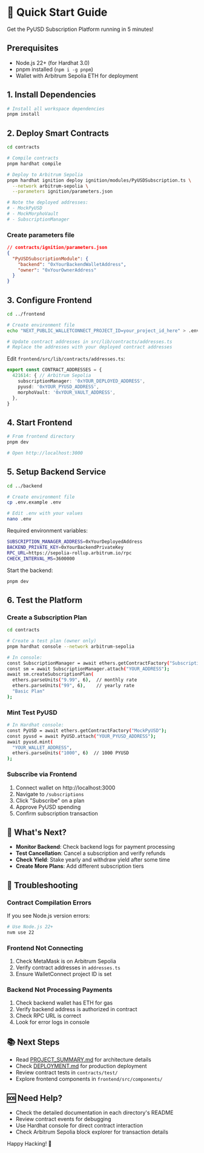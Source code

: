 # 🚀 Quick Start Guide

Get the PyUSD Subscription Platform running in 5 minutes!

## Prerequisites

- Node.js 22+ (for Hardhat 3.0)
- pnpm installed (`npm i -g pnpm`)
- Wallet with Arbitrum Sepolia ETH for deployment

## 1. Install Dependencies

```bash
# Install all workspace dependencies
pnpm install
```

## 2. Deploy Smart Contracts

```bash
cd contracts

# Compile contracts
pnpm hardhat compile

# Deploy to Arbitrum Sepolia
pnpm hardhat ignition deploy ignition/modules/PyUSDSubscription.ts \
  --network arbitrum-sepolia \
  --parameters ignition/parameters.json

# Note the deployed addresses:
# - MockPyUSD
# - MockMorphoVault  
# - SubscriptionManager
```

### Create parameters file

```json
// contracts/ignition/parameters.json
{
  "PyUSDSubscriptionModule": {
    "backend": "0xYourBackendWalletAddress",
    "owner": "0xYourOwnerAddress"
  }
}
```

## 3. Configure Frontend

```bash
cd ../frontend

# Create environment file
echo "NEXT_PUBLIC_WALLETCONNECT_PROJECT_ID=your_project_id_here" > .env.local

# Update contract addresses in src/lib/contracts/addresses.ts
# Replace the addresses with your deployed contract addresses
```

Edit `frontend/src/lib/contracts/addresses.ts`:

```typescript
export const CONTRACT_ADDRESSES = {
  421614: { // Arbitrum Sepolia
    subscriptionManager: '0xYOUR_DEPLOYED_ADDRESS',
    pyusd: '0xYOUR_PYUSD_ADDRESS',
    morphoVault: '0xYOUR_VAULT_ADDRESS',
  },
}
```

## 4. Start Frontend

```bash
# From frontend directory
pnpm dev

# Open http://localhost:3000
```

## 5. Setup Backend Service

```bash
cd ../backend

# Create environment file
cp .env.example .env

# Edit .env with your values
nano .env
```

Required environment variables:

```bash
SUBSCRIPTION_MANAGER_ADDRESS=0xYourDeployedAddress
BACKEND_PRIVATE_KEY=0xYourBackendPrivateKey
RPC_URL=https://sepolia-rollup.arbitrum.io/rpc
CHECK_INTERVAL_MS=3600000
```

Start the backend:

```bash
pnpm dev
```

## 6. Test the Platform

### Create a Subscription Plan

```bash
cd contracts

# Create a test plan (owner only)
pnpm hardhat console --network arbitrum-sepolia

# In console:
const SubscriptionManager = await ethers.getContractFactory("SubscriptionManager");
const sm = await SubscriptionManager.attach("YOUR_ADDRESS");
await sm.createSubscriptionPlan(
  ethers.parseUnits("9.99", 6),  // monthly rate
  ethers.parseUnits("99", 6),    // yearly rate  
  "Basic Plan"
);
```

### Mint Test PyUSD

```bash
# In Hardhat console:
const PyUSD = await ethers.getContractFactory("MockPyUSD");
const pyusd = await PyUSD.attach("YOUR_PYUSD_ADDRESS");
await pyusd.mint(
  "YOUR_WALLET_ADDRESS",
  ethers.parseUnits("1000", 6)  // 1000 PYUSD
);
```

### Subscribe via Frontend

1. Connect wallet on http://localhost:3000
2. Navigate to `/subscriptions`
3. Click "Subscribe" on a plan
4. Approve PyUSD spending
5. Confirm subscription transaction

## 🎯 What's Next?

- **Monitor Backend**: Check backend logs for payment processing
- **Test Cancellation**: Cancel a subscription and verify refunds
- **Check Yield**: Stake yearly and withdraw yield after some time
- **Create More Plans**: Add different subscription tiers

## 🐛 Troubleshooting

### Contract Compilation Errors

If you see Node.js version errors:
```bash
# Use Node.js 22+
nvm use 22
```

### Frontend Not Connecting

1. Check MetaMask is on Arbitrum Sepolia
2. Verify contract addresses in `addresses.ts`
3. Ensure WalletConnect project ID is set

### Backend Not Processing Payments

1. Check backend wallet has ETH for gas
2. Verify backend address is authorized in contract
3. Check RPC URL is correct
4. Look for error logs in console

## 📚 Next Steps

- Read [PROJECT_SUMMARY.md](./PROJECT_SUMMARY.md) for architecture details
- Check [DEPLOYMENT.md](./DEPLOYMENT.md) for production deployment
- Review contract tests in `contracts/test/`
- Explore frontend components in `frontend/src/components/`

## 🆘 Need Help?

- Check the detailed documentation in each directory's README
- Review contract events for debugging
- Use Hardhat console for direct contract interaction
- Check Arbitrum Sepolia block explorer for transaction details

Happy Hacking! 🚀

